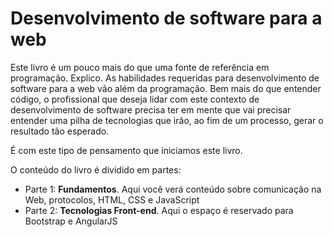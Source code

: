 # Desenvolvimento de software para a web

Este livro é um pouco mais do que uma fonte de referência em programação. Explico. As habilidades requeridas para desenvolvimento de software para a web vão além da programação. Bem mais do que entender código, o profissional que deseja lidar com este contexto de desenvolvimento de software precisa ter em mente que vai precisar entender uma pilha de tecnologias que irão, ao fim de um processo, gerar o resultado tão esperado.

É com este tipo de pensamento que iniciamos este livro.

O conteúdo do livro é dividido em partes:
* Parte 1: **Fundamentos**. Aqui você verá conteúdo sobre comunicação na Web, protocolos, HTML, CSS e JavaScript
* Parte 2: **Tecnologias Front-end**. Aqui o espaço é reservado para Bootstrap e AngularJS
